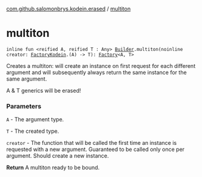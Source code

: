 [com.github.salomonbrys.kodein.erased](index.md) / [multiton](.)

# multiton

`inline fun <reified A, reified T : Any> `[`Builder`](../com.github.salomonbrys.kodein/-kodein/-builder/index.md)`.multiton(noinline creator: `[`FactoryKodein`](../com.github.salomonbrys.kodein/-factory-kodein/index.md)`.(A) -> T): `[`Factory`](../com.github.salomonbrys.kodein/-factory/index.md)`<A, T>`

Creates a multiton: will create an instance on first request for each different argument and will subsequently always return the same instance for the same argument.

A &amp; T generics will be erased!

### Parameters

`A` - The argument type.

`T` - The created type.

`creator` - The function that will be called the first time an instance is requested with a new argument. Guaranteed to be called only once per argument. Should create a new instance.

**Return**
A multiton ready to be bound.

